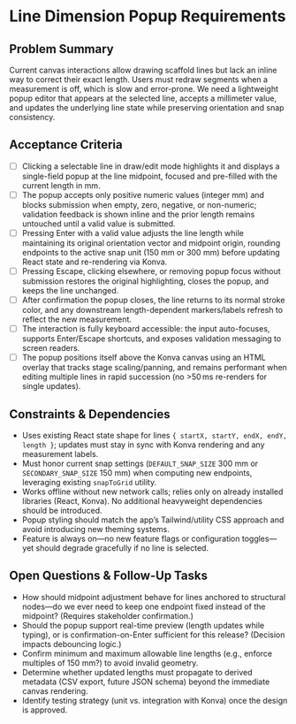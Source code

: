 # Line Dimension Popup Requirements

## Problem Summary
Current canvas interactions allow drawing scaffold lines but lack an inline way to correct their exact length. Users must redraw segments when a measurement is off, which is slow and error-prone. We need a lightweight popup editor that appears at the selected line, accepts a millimeter value, and updates the underlying line state while preserving orientation and snap consistency.

## Acceptance Criteria
- [ ] Clicking a selectable line in draw/edit mode highlights it and displays a single-field popup at the line midpoint, focused and pre-filled with the current length in mm.
- [ ] The popup accepts only positive numeric values (integer mm) and blocks submission when empty, zero, negative, or non-numeric; validation feedback is shown inline and the prior length remains untouched until a valid value is submitted.
- [ ] Pressing Enter with a valid value adjusts the line length while maintaining its original orientation vector and midpoint origin, rounding endpoints to the active snap unit (150 mm or 300 mm) before updating React state and re-rendering via Konva.
- [ ] Pressing Escape, clicking elsewhere, or removing popup focus without submission restores the original highlighting, closes the popup, and keeps the line unchanged.
- [ ] After confirmation the popup closes, the line returns to its normal stroke color, and any downstream length-dependent markers/labels refresh to reflect the new measurement.
- [ ] The interaction is fully keyboard accessible: the input auto-focuses, supports Enter/Escape shortcuts, and exposes validation messaging to screen readers.
- [ ] The popup positions itself above the Konva canvas using an HTML overlay that tracks stage scaling/panning, and remains performant when editing multiple lines in rapid succession (no >50 ms re-renders for single updates).

## Constraints & Dependencies
- Uses existing React state shape for lines `{ startX, startY, endX, endY, length }`; updates must stay in sync with Konva rendering and any measurement labels.
- Must honor current snap settings (`DEFAULT_SNAP_SIZE` 300 mm or `SECONDARY_SNAP_SIZE` 150 mm) when computing new endpoints, leveraging existing `snapToGrid` utility.
- Works offline without new network calls; relies only on already installed libraries (React, Konva). No additional heavyweight dependencies should be introduced.
- Popup styling should match the app’s Tailwind/utility CSS approach and avoid introducing new theming systems.
- Feature is always on—no new feature flags or configuration toggles—yet should degrade gracefully if no line is selected.

## Open Questions & Follow-Up Tasks
- How should midpoint adjustment behave for lines anchored to structural nodes—do we ever need to keep one endpoint fixed instead of the midpoint? (Requires stakeholder confirmation.)
- Should the popup support real-time preview (length updates while typing), or is confirmation-on-Enter sufficient for this release? (Decision impacts debouncing logic.)
- Confirm minimum and maximum allowable line lengths (e.g., enforce multiples of 150 mm?) to avoid invalid geometry.
- Determine whether updated lengths must propagate to derived metadata (CSV export, future JSON schema) beyond the immediate canvas rendering.
- Identify testing strategy (unit vs. integration with Konva) once the design is approved.
